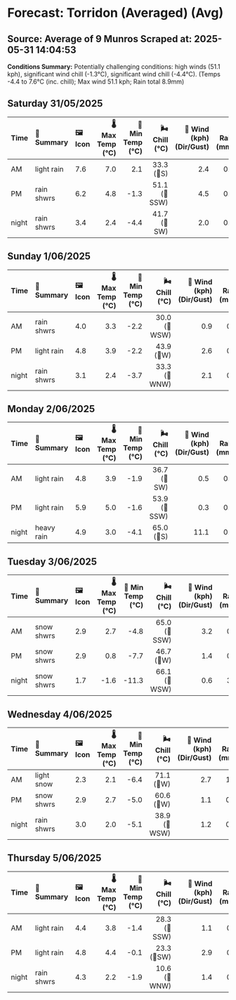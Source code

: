 # Forecast: Torridon (Averaged) (Avg)
**Source:** Average of 9 Munros
**Scraped at:** 2025-05-31 14:04:53
---

**Conditions Summary:** Potentially challenging conditions: high winds (51.1 kph), significant wind chill (-1.3°C), significant wind chill (-4.4°C). (Temps -4.4 to 7.6°C (inc. chill); Max wind 51.1 kph; Rain total 8.9mm)

## Saturday 31/05/2025
| **Time** | **📝 Summary** | **🖼️ Icon** | **🌡️ Max Temp (°C)** | **🥶 Min Temp (°C)** | **🌬️ Chill (°C)** | **💨 Wind (kph) (Dir/Gust)** | **💧 Rain (mm)** | **❄️ Snow (cm)** | **☁️ Cloud Base (m)** | **🧊 Freezing Lvl (m)** |
|:------- |:------- |:----- |--------------: |-------------: |-----------: |---------------------: |---------: |----------: |---------------: |----------------: |
| AM      | light rain | 7.6 | 7.0 | 2.1 | 33.3<br>(🧭S) | 2.4 | 0.0 | 266.7 | 2105.6 |
| PM      | rain shwrs | 6.2 | 4.8 | -1.3 | 51.1<br>(🧭SSW) | 4.5 | 0.0 | 205.6 | 1861.1 |
| night   | rain shwrs | 3.4 | 2.4 | -4.4 | 41.7<br>(🧭SW) | 2.0 | 0.0 | 1094.4 | 1327.8 |

## Sunday 1/06/2025
| **Time** | **📝 Summary** | **🖼️ Icon** | **🌡️ Max Temp (°C)** | **🥶 Min Temp (°C)** | **🌬️ Chill (°C)** | **💨 Wind (kph) (Dir/Gust)** | **💧 Rain (mm)** | **❄️ Snow (cm)** | **☁️ Cloud Base (m)** | **🧊 Freezing Lvl (m)** |
|:------- |:------- |:----- |--------------: |-------------: |-----------: |---------------------: |---------: |----------: |---------------: |----------------: |
| AM      | rain shwrs | 4.0 | 3.3 | -2.2 | 30.0<br>(🧭WSW) | 0.9 | 0.0 | 494.4 | 1333.3 |
| PM      | light rain | 4.8 | 3.9 | -2.2 | 43.9<br>(🧭W) | 2.6 | 0.0 | 431.2 | 1616.7 |
| night   | rain shwrs | 3.1 | 2.4 | -3.7 | 33.3<br>(🧭WNW) | 2.1 | 0.0 | 350 | 1277.8 |

## Monday 2/06/2025
| **Time** | **📝 Summary** | **🖼️ Icon** | **🌡️ Max Temp (°C)** | **🥶 Min Temp (°C)** | **🌬️ Chill (°C)** | **💨 Wind (kph) (Dir/Gust)** | **💧 Rain (mm)** | **❄️ Snow (cm)** | **☁️ Cloud Base (m)** | **🧊 Freezing Lvl (m)** |
|:------- |:------- |:----- |--------------: |-------------: |-----------: |---------------------: |---------: |----------: |---------------: |----------------: |
| AM      | light rain | 4.8 | 3.9 | -1.9 | 36.7<br>(🧭SW) | 0.5 | 0.0 | 594.4 | 1350 |
| PM      | light rain | 5.9 | 5.0 | -1.6 | 53.9<br>(🧭SSW) | 0.3 | 0.0 | 750 | 1655.6 |
| night   | heavy rain | 4.9 | 3.0 | -4.1 | 65.0<br>(🧭S) | 11.1 | 0.0 | 233.3 | 1677.8 |

## Tuesday 3/06/2025
| **Time** | **📝 Summary** | **🖼️ Icon** | **🌡️ Max Temp (°C)** | **🥶 Min Temp (°C)** | **🌬️ Chill (°C)** | **💨 Wind (kph) (Dir/Gust)** | **💧 Rain (mm)** | **❄️ Snow (cm)** | **☁️ Cloud Base (m)** | **🧊 Freezing Lvl (m)** |
|:------- |:------- |:----- |--------------: |-------------: |-----------: |---------------------: |---------: |----------: |---------------: |----------------: |
| AM      | snow shwrs | 2.9 | 2.7 | -4.8 | 65.0<br>(🧭SSW) | 3.2 | 0.3 | 211.1 | 1316.7 |
| PM      | snow shwrs | 2.9 | 0.8 | -7.7 | 46.7<br>(🧭W) | 1.4 | 0.9 | 322.2 | 1300 |
| night   | snow shwrs | 1.7 | -1.6 | -11.3 | 66.1<br>(🧭WSW) | 0.6 | 3.6 | 333.3 | 711.1 |

## Wednesday 4/06/2025
| **Time** | **📝 Summary** | **🖼️ Icon** | **🌡️ Max Temp (°C)** | **🥶 Min Temp (°C)** | **🌬️ Chill (°C)** | **💨 Wind (kph) (Dir/Gust)** | **💧 Rain (mm)** | **❄️ Snow (cm)** | **☁️ Cloud Base (m)** | **🧊 Freezing Lvl (m)** |
|:------- |:------- |:----- |--------------: |-------------: |-----------: |---------------------: |---------: |----------: |---------------: |----------------: |
| AM      | light snow | 2.3 | 2.1 | -6.4 | 71.1<br>(🧭W) | 2.7 | 1.0 | 222.2 | 1200 |
| PM      | snow shwrs | 2.9 | 2.7 | -5.0 | 60.6<br>(🧭W) | 1.1 | 0.3 | 294.4 | 1211.1 |
| night   | rain shwrs | 3.0 | 2.0 | -5.1 | 38.9<br>(🧭WSW) | 1.2 | 0.0 | 711.1 | 1211.1 |

## Thursday 5/06/2025
| **Time** | **📝 Summary** | **🖼️ Icon** | **🌡️ Max Temp (°C)** | **🥶 Min Temp (°C)** | **🌬️ Chill (°C)** | **💨 Wind (kph) (Dir/Gust)** | **💧 Rain (mm)** | **❄️ Snow (cm)** | **☁️ Cloud Base (m)** | **🧊 Freezing Lvl (m)** |
|:------- |:------- |:----- |--------------: |-------------: |-----------: |---------------------: |---------: |----------: |---------------: |----------------: |
| AM      | light rain | 4.4 | 3.8 | -1.4 | 28.3<br>(🧭SSW) | 1.1 | 0.0 | 233.3 | 1427.8 |
| PM      | light rain | 4.8 | 4.4 | -0.1 | 23.3<br>(🧭SW) | 2.9 | 0.0 | 161.1 | 1622.2 |
| night   | rain shwrs | 4.3 | 2.2 | -1.9 | 10.6<br>(🧭WNW) | 1.4 | 0.0 | 250 | 1483.3 |